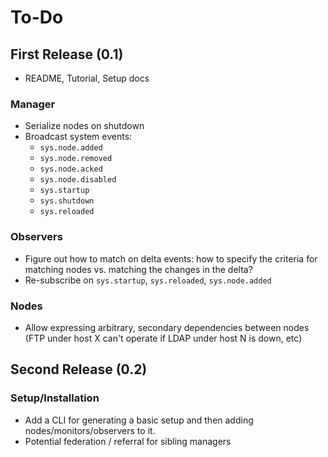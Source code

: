 # To-Do

## First Release (0.1)

* README, Tutorial, Setup docs


### Manager

* Serialize nodes on shutdown
* Broadcast system events:
    - `sys.node.added`
    - `sys.node.removed`
    - `sys.node.acked`
    - `sys.node.disabled`
    - `sys.startup`
    - `sys.shutdown`
    - `sys.reloaded`


### Observers

* Figure out how to match on delta events: how to specify the criteria for matching nodes vs. matching the changes in the delta?
* Re-subscribe on `sys.startup`, `sys.reloaded`, `sys.node.added`


### Nodes

* Allow expressing arbitrary, secondary dependencies between nodes (FTP under host X can't operate if LDAP under host N is down, etc)



## Second Release (0.2)

### Setup/Installation

* Add a CLI for generating a basic setup and then adding nodes/monitors/observers to it.
* Potential federation / referral for sibling managers

